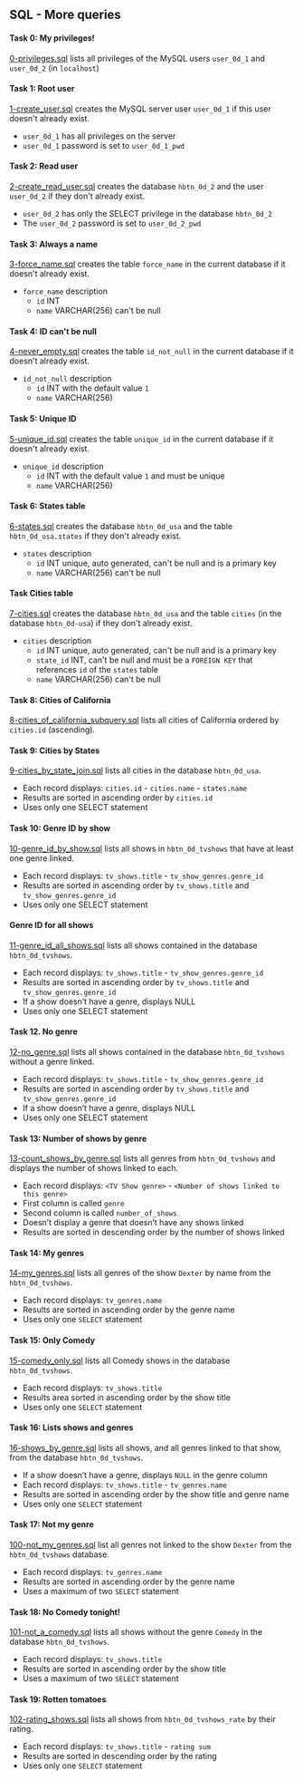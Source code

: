 ## SQL - More queries

#### Task 0: My privileges!
[0-privileges.sql](0-privileges.sql) lists all privileges of the MySQL users `user_0d_1` and `user_0d_2` (in `localhost`)

#### Task 1: Root user
[1-create_user.sql](1-create_user.sql) creates the MySQL server user `user_0d_1` if this user doesn't already exist.
- `user_0d_1` has all privileges on the server
- `user_0d_1` password is set to `user_0d_1_pwd`

#### Task 2: Read user
[2-create_read_user.sql](2-create_read_user.sql) creates the database `hbtn_0d_2` and the user `user_0d_2` if they don't already exist.
- `user_0d_2` has only the SELECT privilege in the database `hbtn_0d_2`
- The `user_0d_2` password is set to `user_0d_2_pwd`

#### Task 3: Always a name
[3-force_name.sql](3-force_name.sql) creates the table `force_name` in the current database if it doesn't already exist.
- `force_name` description
	- `id` INT
	- `name` VARCHAR(256) can't be null

#### Task 4: ID can't be null
[4-never_empty.sql](4-never_empty.sql) creates the table `id_not_null` in the current database if it doesn't already exist.
- `id_not_null` description
	- `id` INT with the default value `1`
	- `name` VARCHAR(256)

#### Task 5: Unique ID
[5-unique_id.sql](5-unique_id.sql) creates the table `unique_id` in the current database if it doesn't already exist.
- `unique_id` description
	- `id` INT with the default value `1` and must be unique
	- `name` VARCHAR(256)

#### Task 6: States table
[6-states.sql](6-states.sql) creates the database `hbtn_0d_usa` and the table `hbtn_0d_usa.states` if they don't already exist.
- `states` description
	- `id` INT unique, auto generated, can't be null and is a primary key
	- `name` VARCHAR(256) can't be null

#### Task Cities table
[7-cities.sql](7-cities.sql) creates the database `hbtn_0d_usa` and the table `cities` (in the database `hbtn_0d-usa`) if they don't already exist.
- `cities` description
	- `id` INT unique, auto generated, can't be null and is a primary key
	- `state_id` INT, can't be null and must be a `FOREIGN KEY` that references `id` of the `states` table
	- `name` VARCHAR(256) can't be null

#### Task 8: Cities of California
[8-cities_of_california_subquery.sql](8-cities_of_california_subquery.sql) lists all cities of California ordered by `cities.id` (ascending).

#### Task 9: Cities by States
[9-cities_by_state_join.sql](9-cities_by_state_join.sql) lists all cities in the database `hbtn_0d_usa`.
- Each record displays: `cities.id` - `cities.name` - `states.name`
- Results are sorted in ascending order by `cities.id`
- Uses only one SELECT statement

#### Task 10: Genre ID by show
[10-genre_id_by_show.sql](10-genre_id_by_show.sql) lists all shows in `hbtn_0d_tvshows` that have at least one genre linked.
- Each record displays: `tv_shows.title` - `tv_show_genres.genre_id`
- Results are sorted in ascending order by `tv_shows.title` and `tv_show_genres.genre_id`
- Uses only one SELECT statement

#### Genre ID for all shows
[11-genre_id_all_shows.sql](11-genre_id_all_shows.sql) lists all shows contained in the database `hbtn_0d_tvshows`.
- Each record displays: `tv_shows.title` - `tv_show_genres.genre_id`
- Results are sorted in ascending order by `tv_shows.title` and `tv_show_genres.genre_id`
- If a show doesn’t have a genre, displays NULL
- Uses only one SELECT statement

#### Task 12. No genre
[12-no_genre.sql](12-no_genre.sql) lists all shows contained in the database `hbtn_0d_tvshows` without a genre linked.
- Each record displays: `tv_shows.title` - `tv_show_genres.genre_id`
- Results are sorted in ascending order by `tv_shows.title` and `tv_show_genres.genre_id`
- If a show doesn’t have a genre, displays NULL
- Uses only one SELECT statement

#### Task 13: Number of shows by genre
[13-count_shows_by_genre.sql](13-count_shows_by_genre.sql) lists all genres from `hbtn_0d_tvshows` and displays the number of shows linked to each.
- Each record displays: `<TV Show genre>` - `<Number of shows linked to this genre>`
- First column is called `genre`
- Second column is called `number_of_shows`
- Doesn’t display a genre that doesn’t have any shows linked
- Results are sorted in descending order by the number of shows linked

#### Task 14: My genres
[14-my_genres.sql](14-my_genres.sql) lists all genres of the show `Dexter` by name from the `hbtn_0d_tvshows`.
- Each record displays: `tv_genres.name`
- Results are sorted in ascending order by the genre name
- Uses only one `SELECT` statement

#### Task 15: Only Comedy
[15-comedy_only.sql](15-comedy_only.sql) lists all Comedy shows in the database `hbtn_0d_tvshows`.
- Each record displays: `tv_shows.title`
- Results area sorted in ascending order by the show title
- Uses only one `SELECT` statement

#### Task 16: Lists shows and genres
[16-shows_by_genre.sql](16-shows_by_genre.sql)  lists all shows, and all genres linked to that show, from the database `hbtn_0d_tvshows`.
- If a show doesn’t have a genre, displays `NULL` in the genre column
- Each record displays: `tv_shows.title` - `tv_genres.name`
- Results are sorted in ascending order by the show title and genre name
- Uses only one `SELECT` statement


#### Task 17: Not my genre
[100-not_my_genres.sql](100-not_my_genres.sql) list all genres not linked to the show `Dexter` from the `hbtn_0d_tvshows` database.
- Each record displays: `tv_genres.name`
- Results are sorted in ascending order by the genre name
- Uses a maximum of two `SELECT` statement

#### Task 18: No Comedy tonight!
[101-not_a_comedy.sql](101-not_a_comedy.sql) lists all shows without the genre `Comedy` in the database `hbtn_0d_tvshows`.
- Each record displays: `tv_shows.title`
- Results are sorted in ascending order by the show title
- Uses a maximum of two `SELECT` statement

#### Task 19: Rotten tomatoes
[102-rating_shows.sql](102-rating_shows.sql) lists all shows from `hbtn_0d_tvshows_rate` by their rating.
- Each record displays: `tv_shows.title` - `rating sum`
- Results are sorted in descending order by the rating
- Uses only one `SELECT` statement
